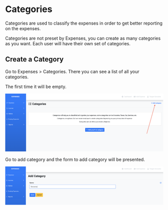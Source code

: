 # Categories

Categories are used to classify the expenses in order to get better reporting on the expenses.

Categories are not preset by Expenses, you can create as many categories as you want. Each user will have their own set of categories.

## Create a Category

Go to Expenses > Categories. There you can see a list of all your categories.

The first time it will be empty.

![Categories Index](./imgs/category_index_first.png)

Go to add category and the form to add category will be presented.

![Categories Create](./imgs/category_create.png)